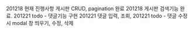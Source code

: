 201218 현재 진행사항 게시판 CRUD, pagination 완료
201218 게시판 검색기능 완료.
201221 todo - 댓글기능 구현
201221 댓글 입력, 조회, 
201221 todo - 댓글 수정시 modal 창 띄우기, 수정, 삭제